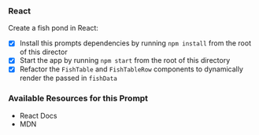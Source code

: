 ### React

Create a fish pond in React:

* [X] Install this prompts dependencies by running `npm install` from the root of this director
* [X] Start the app by running `npm start` from the root of this directory
* [X] Refactor the `FishTable` and `FishTableRow` components to dynamically render the passed in `fishData`

### Available Resources for this Prompt
* React Docs
* MDN